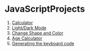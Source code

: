 # JavaScriptProjects
1. [Calculator](https://anchitjulaniya.github.io/JavaScriptProjects/Calculator/)
2. [Light/Dark Mode](https://anchitjulaniya.github.io/JavaScriptProjects/Dark%20Mode/)
3. [Change Shape and Color](https://anchitjulaniya.github.io/JavaScriptProjects/Change%20Shape%20and%20Color/)
4. [Age Calculator]()
5. [Generating the keyboard code]()

